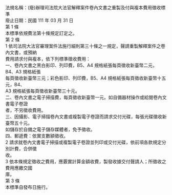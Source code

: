 法規名稱：(廢)辦理司法院大法官解釋案件卷內文書之重製及付與複本費用徵收標準  
廢止日期：民國 111 年 03 月 31 日  
第 1 條  
本標準依規費法第十條規定訂定之。  
第 2 條  
1 依司法院大法官審理案件法施行細則第三十條之一規定，聲請重製解釋案件之卷內文書，或預納  
費用請求付與複本，依下列標準徵收費用：  
一、卷內文書之黑白影印、列印費，B5、A4 規格紙張每頁徵收新臺幣二元，B4、A3 規格紙張  
每頁徵收新臺幣三元；彩色影印、列印費，B5、A4 規格紙張每頁徵收新臺幣十五元，B4、  
A3 規格紙張每頁徵收新臺幣三十元。  
二、卷內文書之電子掃描費，每頁徵收新臺幣一元。如自備器材操作或給閱卷內文書電子卷證  
者，不另徵收費用。  
三、因攝影、電子掃描卷內文書或複製電子卷證而請求交付光碟，每張光碟徵收新臺幣五十元。  
如儲存於自備之電子儲存媒體者，免予徵收。  
四、郵遞費：依實支數額徵收。  
2 請求就卷內文書電子掃描或複製電子卷證並列印或交付光碟，依前項各款規定分別計費，合併徵  
收。  
3 依本條規定徵收之費用，應覈實計算金額收費，製發收據交付聲請人；所徵收之費用應繳交國  
庫。  
第 3 條  
本標準自發布日施行。  


